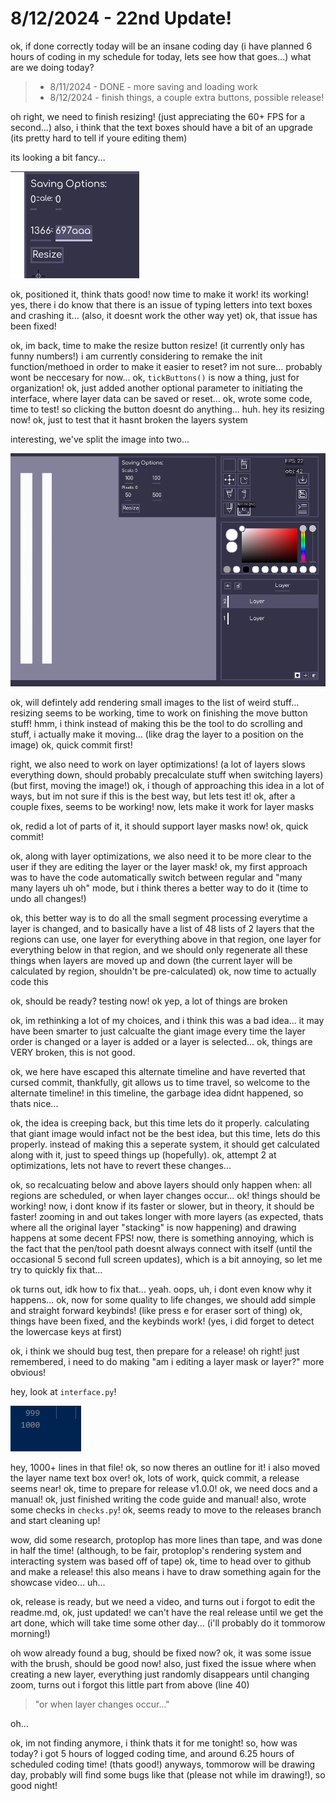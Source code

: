 # 8/12/2024 - 22nd Update!

ok, if done correctly today will be an insane coding day (i have planned 6 hours of coding in my schedule for today, lets see how that goes...) what are we doing today?

> - 8/11/2024 - DONE - more saving and loading work
> - 8/12/2024 - finish things, a couple extra buttons, possible release!

oh right, we need to finish resizing! (just appreciating the 60+ FPS for a second...) also, i think that the text boxes should have a bit of an upgrade (its pretty hard to tell if youre editing them)

its looking a bit fancy...

![alt text](</updatelogs/images/082024/08122024 - 1.png>)

ok, positioned it, think thats good! now time to make it work! its working! yes, there i do know that there is an issue of typing letters into text boxes and crashing it... (also, it doesnt work the other way yet) ok, that issue has been fixed! 

ok, im back, time to make the resize button resize! (it currently only has funny numbers!) i am currently considering to remake the init function/methoed in order to make it easier to reset? im not sure... probably wont be neccesary for now... ok, `tickButtons()` is now a thing, just for organization! ok, just added another optional parameter to initiating the interface, where layer data can be saved or reset... ok, wrote some code, time to test! so clicking the button doesnt do anything... huh. hey its resizing now! ok, just to test that it hasnt broken the layers system

interesting, we've split the image into two...

![what](</updatelogs/images/082024/08122024 - 2.png>)

ok, will defintely add rendering small images to the list of weird stuff... resizing seems to be working, time to work on finishing the move button stuff! hmm, i think instead of making this be the tool to do scrolling and stuff, i actually make it moving... (like drag the layer to a position on the image) ok, quick commit first!

right, we also need to work on layer optimizations! (a lot of layers slows everything down, should probably precalculate stuff when switching layers) (but first, moving the image!) ok, i though of approaching this idea in a lot of ways, but im not sure if this is the best way, but lets test it! ok, after a couple fixes, seems to be working! now, lets make it work for layer masks

ok, redid a lot of parts of it, it should support layer masks now! ok, quick commit!

ok, along with layer optimizations, we also need it to be more clear to the user if they are editing the layer or the layer mask! ok, my first approach was to have the code automatically switch between regular and "many many layers uh oh" mode, but i think theres a better way to do it (time to undo all changes!)

ok, this better way is to do all the small segment processing everytime a layer is changed, and to basically have a list of 48 lists of 2 layers that the regions can use, one layer for everything above in that region, one layer for everything below in that region, and we should only regenerate all these things when layers are moved up and down (the current layer will be calculated by region, shouldn't be pre-calculated) ok, now time to actually code this

ok, should be ready? testing now! ok yep, a lot of things are broken

ok, im rethinking a lot of my choices, and i think this was a bad idea... it may have been smarter to just calcualte the giant image every time the layer order is changed or a layer is added or a layer is selected... ok, things are VERY broken, this is not good.

ok, we here have escaped this alternate timeline and have reverted that cursed commit, thankfully, git allows us to time travel, so welcome to the alternate timeline! in this timeline, the garbage idea didnt happened, so thats nice...

ok, the idea is creeping back, but this time lets do it properly. calculating that giant image would infact not be the best idea, but this time, lets do this properly. instead of making this a seperate system, it should get calculated along with it, just to speed things up (hopefully). ok, attempt 2 at optimizations, lets not have to revert these changes...

ok, so recalcuating below and above layers should only happen when: all regions are scheduled, or when layer changes occur... ok! things should be working! now, i dont know if its faster or slower, but in theory, it should be faster! zooming in and out takes longer with more layers (as expected, thats where all the original layer "stacking" is now happening) and drawing happens at some decent FPS! now, there is something annoying, which is the fact that the pen/tool path doesnt always connect with itself (until the occasional 5 second full screen updates), which is a bit annoying, so let me try to quickly fix that...

ok turns out, idk how to fix that... yeah. oops, uh, i dont even know why it happens... ok, now for some quality to life changes, we should add simple and straight forward keybinds! (like press e for eraser sort of thing) ok, things have been fixed, and the keybinds work! (yes, i did forget to detect the lowercase keys at first)

ok, i think we should bug test, then prepare for a release! oh right! just remembered, i need to do making "am i editing a layer mask or layer?" more obvious!

hey, look at `interface.py`!

![o](</updatelogs/images/082024/08122024 - 3.png>)

hey, 1000+ lines in that file! ok, so now theres an outline for it! i also moved the layer name text box over! ok, lots of work, quick commit, a release seems near! ok, time to prepare for release v1.0.0! ok, we need docs and a manual! ok, just finished writing the code guide and manual! also, wrote some checks in `checks.py`! ok, seems ready to move to the releases branch and start cleaning up!

wow, did some research, protoplop has more lines than tape, and was done in half the time! (although, to be fair, protoplop's rendering system and interacting system was based off of tape) ok, time to head over to github and make a release! this also means i have to draw something again for the showcase video... uh...

ok, release is ready, but we need a video, and turns out i forgot to edit the readme.md, ok, just updated! we can't have the real release until we get the art done, which will take time some other day... (i'll probably do it tommorow morning!)

oh wow already found a bug, should be fixed now? ok, it was some issue with the brush, should be good now! also, just fixed the issue where when creating a new layer, everything just randomly disappears until changing zoom, turns out i forgot this little part from above (line 40) 

> "or when layer changes occur..." 

oh...

ok, im not finding anymore, i think thats it for me tonight! so, how was today? i got 5 hours of logged coding time, and around 6.25 hours of scheduled coding time! (thats good!) anyways, tommorow will be drawing day, probably will find some bugs like that (please not while im drawing!), so good night!